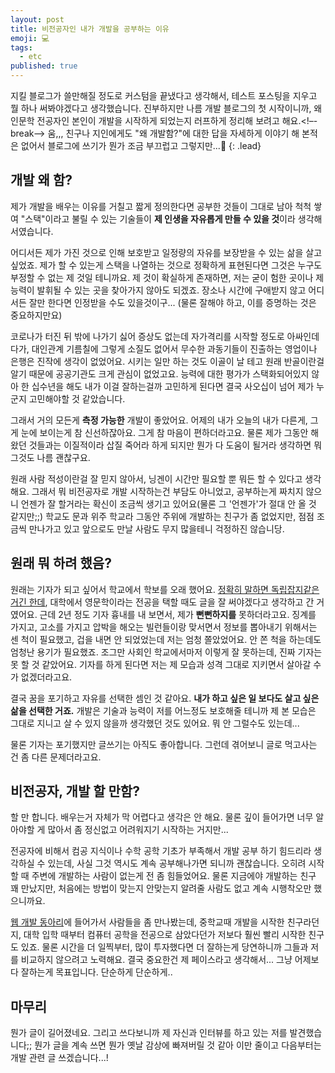 ```yaml
---
layout: post
title: 비전공자인 내가 개발을 공부하는 이유
emoji: 💻
tags:
  - etc
published: true
---
```


지킬 블로그가 쓸만해질 정도로 커스텀을 끝냈다고 생각해서, 테스트 포스팅을 지우고 뭘 하나 써봐야겠다고 생각했습니다. 진부하지만 나름 개발 블로그의 첫 시작이니까, 왜 인문학 전공자인 본인이 개발을 시작하게 되었는지 러프하게 정리해 보려고 해요.<!–-break-–> 움,,, 친구나 지인에게도 "왜 개발함?"에 대한 답을 자세하게 이야기 해 본적은 없어서 블로그에 쓰기가 뭔가 조금 부끄럽고 그렇지만...😬
{: .lead}

## 개발 왜 함?

제가 개발을 배우는 이유를 거칠고 짧게 정의한다면 공부한 것들이 그대로 남아 척척 쌓여 "스택"이라고 불릴 수 있는 기술들이 **제 인생을 자유롭게 만들 수 있을 것**이라 생각해서였습니다.

어디서든 제가 가진 것으로 인해 보호받고 일정량의 자유를 보장받을 수 있는 삶을 살고 싶었죠. 제가 할 수 있는게 스택을 나열하는 것으로 정확하게 표현된다면 그것은 누구도 부정할 수 없는 제 것일 테니까요. 제 것이 확실하게 존재하면, 저는 굳이 험한 곳이나 제 능력이 발휘될 수 있는 곳을 찾아가지 않아도  되겠죠. 장소나 시간에 구애받지 않고 어디서든 잘만 한다면 인정받을 수도 있을것이구... (물론 잘해야 하고, 이를 증명하는 것은 중요하지만요)

코로나가 터진 뒤 밖에 나가기 싫어 증상도 없는데 자가격리를 시작할 정도로 아싸인데다가, 대인관계 기름칠에 그렇게 소질도 없어서 무수한 과동기들이 진출하는 영업이나 은행은 진작에 생각이 없었어요. 시키는 일만 하는 것도 이골이 날 테고 원래 반골이란걸 알기 때문에 공공기관도 크게 관심이 없었고요. 능력에 대한 평가가 스택화되어있지 않아 한 십수년을 해도 내가 이걸 잘하는걸까 고민하게 된다면 결국 사오십이 넘어 제가 누군지 고민해야할 것 같았습니다. 

그래서 거의 모든게 **측정 가능한** 개발이 좋았어요. 어제의 내가 오늘의 내가 다른게, 그게 눈에 보이는게 참 신선하잖아요. 그게 참 마음이 편하더라고요. 물론 제가 그동안 해왔던 것들과는 이질적이라 삽질 죽어라 하게 되지만 뭔가 다 도움이 될거라 생각하면 뭐 그것도 나름 괜찮구요. 

원래 사람 적성이란걸 잘 믿지 않아서, 닝겐이 시간만 필요할 뿐 뭐든 할 수 있다고 생각해요. 그래서 뭐 비전공자로 개발 시작하는건 부담도 아니었고, 공부하는게 짜치지 않으니 언젠가 잘 할거라는 확신이 조금씩 생기고 있어요(물론 그 '언젠가'가 절대 안 올 것 같지만;;) 학교도 문과 위주 학교라 그동안 주위에 개발하는 친구가 좀 없었지만, 점점 조금씩 만나가고 있고 앞으로도 만날 사람도 무지 많을테니 걱정하진 않습니당.

## 원래 뭐 하려 했음?

원래는 기자가 되고 싶어서 학교에서 학보를 오래 했어요. [정확히 말하면 독립잡지같은 거긴 한데](https://www.univalli.com/), 대학에서 영문학이라는 전공을 택할 때도 글을 잘 써야겠다고 생각하고 간 거였어요. 근데 2년 정도 기자 흉내를 내 보면서, 제가 **뻔뻔하지를** 못하더라고요. 징계를 가지고, 고소를 가지고 압박을 해오는 빌런들이랑 맞서면서 정보를 뽑아내기 위해서는 센 척이 필요했고, 겁을 내면 안 되었었는데 저는 엄청 쫄았었어요. 안 쫀 척을 하는데도 엄청난 용기가 필요했죠. 조그만 사회인 학교에서마저 이렇게 잘 못하는데, 진짜 기자는 못 할 것 같았어요. 기자를 하게 된다면 저는 제 모습과 성격 그대로 지키면서 살아갈 수가 없겠더라고요. 

결국 꿈을 포기하고 자유를 선택한 셈인 것 같아요. **내가 하고 싶은 일 보다도 살고 싶은 삶을 선택한 거죠.** 개발은 기술과 능력이 저를 어느정도 보호해줄 테니까 제 본 모습은 그대로 지니고 살 수 있지 않을까 생각했던 것도 있어요. 뭐 안 그럴수도 있는데...

물론 기자는 포기했지만 글쓰기는 아직도 좋아합니다. 그런데 겪어보니 글로 먹고사는 건 좀 다른 문제더라고요.

## 비전공자, 개발 할 만함?
할 만 합니다. 배우는거 자체가 막 어렵다고 생각은 안 해요. 물론 깊이 들어가면 너무 알아야할 게 많아서 좀 정신없고 어려워지기 시작하는 거지만...

전공자에 비해서 컴공 지식이나 수학 공학 기초가 부족해서 개발 공부 하기 힘드리라 생각하실 수 있는데, 사실 그것 역시도 계속 공부해나가면 되니까 괜찮습니다. 오히려 시작할 때 주변에 개발하는 사람이 없는게 전 좀 힘들었어요. 물론 지금에야 개발하는 친구 꽤 만났지만, 처음에는 방법이 맞는지 안맞는지 알려줄 사람도 없고 계속 시행착오만 했으니까요.

 [웹 개발 동아리](https://www.facebook.com/p.rogramming3k/)에 들어가서 사람들을 좀 만나봤는데, 중학교때 개발을 시작한 친구라던지, 대학 입학 때부터 컴퓨터 공학을 전공으로 삼았다던가 저보다 훨씬 빨리 시작한 친구도 있죠. 물론 시간을 더 일찍부터, 많이 투자했다면 더 잘하는게 당연하니까 그들과 저를 비교하지 않으려고 노력해요. 결국 중요한건 제 페이스라고 생각해서... 그냥 어제보다 잘하는게 목표입니다. 단순하게 단순하게..

## 마무리
뭔가 글이 길어졌네요. 그리고 쓰다보니까 제 자신과 인터뷰를 하고 있는 저를 발견했습니다;; 뭔가 글을 계속 쓰면 뭔가 옛날 감상에 빠져버릴 것 같아 이만 줄이고 다음부터는 개발 관련 글 쓰겠습니다...!